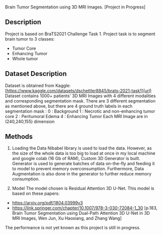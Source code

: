 Brain Tumor Segmentation using 3D MRI Images. [Project in Progress]

Description
----------------
Project is based on BraTS2021 Challenge Task 1. Project task is to segment brain tumor to 3 classes: 
- Tumor Core
- Enhancing Tumor
- Whole tumor

Dataset Description
------------------------
Dataset is obtained from Kaggle: [https://www.kaggle.com/datasets/dschettler8845/brats-2021-task1](url)
Dataset contains 1000+ patients' 3D MRI Images with 4 different modalities and corresponding segmentation mask.
There are 3 different segmentation as mentioned above, but there are 4 ground truth labels in each segmentation mask :
0 : Background
1 : Necrotic and non-enhancing tumor core
2 : Peritumoral Edema
4 : Enhancing Tumor
Each MRI Image are in (240,240,155) dimension

Methods
-----------
1. Loading the Data
Nibabel library is used to load the data. However, as the size of the whole data is too big to load at once in my local machine and google colab (16 Gb of RAM), Custom 3D Generator is built.
Generator is used to generate batches of data on-the-fly and feeding it to model to prevent memory overconsumption. Furthermore, Data Augmentation is also done in the generator to further reduce memory consumption.

2. Model
The model chosen is Residual Attention 3D U-Net. This model is based on these papers:
- https://arxiv.org/pdf/1804.03999v3
- https://link.springer.com/chapter/10.1007/978-3-030-72084-1_30 [p.183, Brain Tumor Segmentation using Dual-Path Attention 3D U-Net in 3D MRI Images, Wen Jun, Xu Haoxiang, and Zhang Wang]

The performance is not yet known as this project is still in progress.
